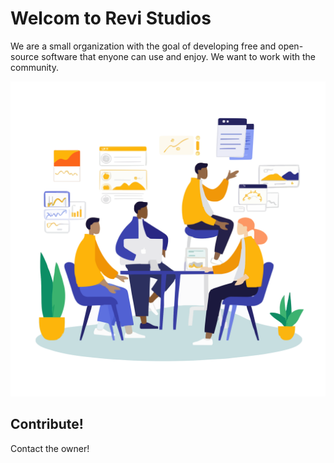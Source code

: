 # Welcom to Revi Studios
We are a small organization with the goal of developing free and open-source software that enyone can use and enjoy. We want to work with the community.

![](/images/revi-team-image.svg)

## Contribute!
Contact the owner!

